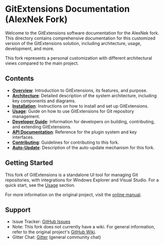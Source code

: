 # GitExtensions Documentation (AlexNek Fork)

Welcome to the GitExtensions software documentation for the AlexNek fork. This directory contains comprehensive documentation for this customized version of the GitExtensions solution, including architecture, usage, development, and more.

This fork represents a personal customization with different architectural views compared to the main project.

## Contents

- **[Overview](Overview.md)**: Introduction to GitExtensions, its features, and purpose.
- **[Architecture](Architecture.md)**: Detailed description of the system architecture, including key components and diagrams.
- **[Installation](Installation.md)**: Instructions on how to install and set up GitExtensions.
- **[Usage](Usage.md)**: Guide on how to use GitExtensions for Git repository management.
- **[Developer Guide](DeveloperGuide.md)**: Information for developers on building, contributing, and extending GitExtensions.
- **[API Documentation](API.md)**: Reference for the plugin system and key interfaces.
- **[Contributing](Contributing.md)**: Guidelines for contributing to this fork.
- **[Auto-Update](AutoUpdate.md)**: Description of the auto-update mechanism for this fork.

## Getting Started

This fork of GitExtensions is a standalone UI tool for managing Git repositories, with integrations for Windows Explorer and Visual Studio. For a quick start, see the [Usage](Usage.md) section.

For more information on the original project, visit the [online manual](https://git-extensions-documentation.readthedocs.org/).

## Support

- Issue Tracker: [GitHub Issues](https://github.com/AlexNek/gitextensions/issues)
- Note: This fork does not currently have a wiki. For general information, refer to the original project's [GitHub Wiki](https://github.com/gitextensions/gitextensions/wiki).
- Gitter Chat: [Gitter](https://gitter.im/gitextensions/gitextensions) (general community chat)